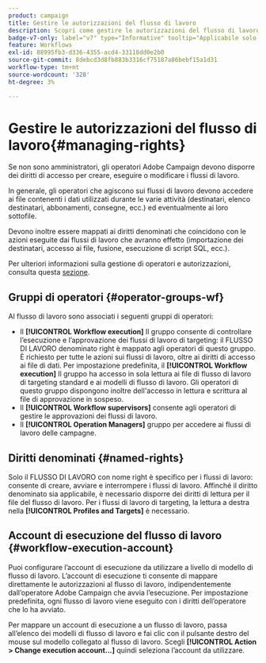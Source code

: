 ```yaml
---
product: campaign
title: Gestire le autorizzazioni del flusso di lavoro
description: Scopri come gestire le autorizzazioni del flusso di lavoro
badge-v7-only: label="v7" type="Informative" tooltip="Applicabile solo a Campaign Classic v7"
feature: Workflows
exl-id: 88995fb3-d336-4355-acd4-33118dd0e2b0
source-git-commit: 8debcd3d8fb883b3316cf75187a86bebf15a1d31
workflow-type: tm+mt
source-wordcount: '328'
ht-degree: 3%

---
```


# Gestire le autorizzazioni del flusso di lavoro{#managing-rights}



Se non sono amministratori, gli operatori Adobe Campaign devono disporre dei diritti di accesso per creare, eseguire o modificare i flussi di lavoro.

In generale, gli operatori che agiscono sui flussi di lavoro devono accedere ai file contenenti i dati utilizzati durante le varie attività (destinatari, elenco destinatari, abbonamenti, consegne, ecc.) ed eventualmente ai loro sottofile.

Devono inoltre essere mappati ai diritti denominati che coincidono con le azioni eseguite dai flussi di lavoro che avranno effetto (importazione dei destinatari, accesso ai file, fusione, esecuzione di script SQL, ecc.).

Per ulteriori informazioni sulla gestione di operatori e autorizzazioni, consulta questa [sezione](../../platform/using/access-management.md).

## Gruppi di operatori {#operator-groups-wf}

Al flusso di lavoro sono associati i seguenti gruppi di operatori:

* Il **[!UICONTROL Workflow execution]** Il gruppo consente di controllare l’esecuzione e l’approvazione dei flussi di lavoro di targeting: il FLUSSO DI LAVORO denominato right è mappato agli operatori di questo gruppo. È richiesto per tutte le azioni sui flussi di lavoro, oltre ai diritti di accesso ai file di dati. Per impostazione predefinita, il **[!UICONTROL Workflow execution]** Il gruppo ha accesso in sola lettura ai file di flusso di lavoro di targeting standard e ai modelli di flusso di lavoro. Gli operatori di questo gruppo dispongono inoltre dell&#39;accesso in lettura e scrittura al file di approvazione in sospeso.
* Il **[!UICONTROL Workflow supervisors]** consente agli operatori di gestire le approvazioni dei flussi di lavoro.
* Il **[!UICONTROL Operation Managers]** gruppo per accedere ai flussi di lavoro delle campagne.

## Diritti denominati {#named-rights}

Solo il FLUSSO DI LAVORO con nome right è specifico per i flussi di lavoro: consente di creare, avviare e interrompere i flussi di lavoro. Affinché il diritto denominato sia applicabile, è necessario disporre dei diritti di lettura per il file del flusso di lavoro. Per i flussi di lavoro di targeting, la lettura a destra nella **[!UICONTROL Profiles and Targets]** è necessario.

## Account di esecuzione del flusso di lavoro {#workflow-execution-account}

Puoi configurare l’account di esecuzione da utilizzare a livello di modello di flusso di lavoro. L’account di esecuzione ti consente di mappare direttamente le autorizzazioni al flusso di lavoro, indipendentemente dall’operatore Adobe Campaign che avvia l’esecuzione. Per impostazione predefinita, ogni flusso di lavoro viene eseguito con i diritti dell’operatore che lo ha avviato.

Per mappare un account di esecuzione a un flusso di lavoro, passa all’elenco dei modelli di flusso di lavoro e fai clic con il pulsante destro del mouse sul modello collegato al flusso di lavoro. Scegli **[!UICONTROL Action > Change execution account...]** quindi seleziona l’account da utilizzare.
